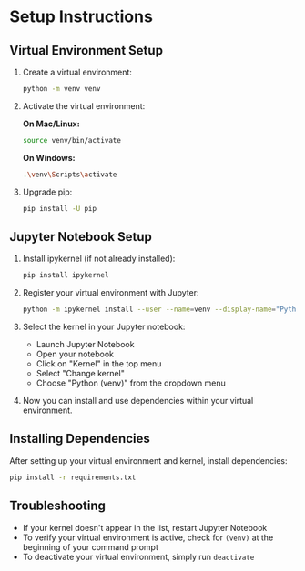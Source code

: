 # Setup Instructions

## Virtual Environment Setup

1. Create a virtual environment:
   ```bash
   python -m venv venv
   ```

2. Activate the virtual environment:

   **On Mac/Linux:**
   ```bash
   source venv/bin/activate
   ```

   **On Windows:**
   ```bash
   .\venv\Scripts\activate
   ```

3. Upgrade pip:
   ```bash
   pip install -U pip
   ```

## Jupyter Notebook Setup

1. Install ipykernel (if not already installed):
   ```bash
   pip install ipykernel
   ```

2. Register your virtual environment with Jupyter:
   ```bash
   python -m ipykernel install --user --name=venv --display-name="Python (venv)"
   ```

3. Select the kernel in your Jupyter notebook:
   * Launch Jupyter Notebook
   * Open your notebook
   * Click on "Kernel" in the top menu
   * Select "Change kernel"
   * Choose "Python (venv)" from the dropdown menu

4. Now you can install and use dependencies within your virtual environment.

## Installing Dependencies

After setting up your virtual environment and kernel, install dependencies:
```bash
pip install -r requirements.txt
```

## Troubleshooting

- If your kernel doesn't appear in the list, restart Jupyter Notebook
- To verify your virtual environment is active, check for `(venv)` at the beginning of your command prompt
- To deactivate your virtual environment, simply run `deactivate`